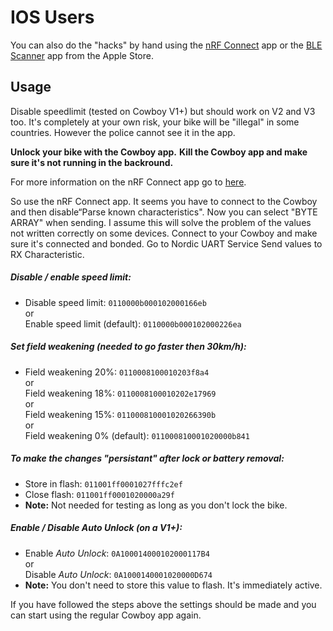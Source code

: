 # IOS Users

You can also do the "hacks" by hand using the [nRF Connect](https://apps.apple.com/nl/app/nrf-connect-bluetooth-app/id1054362403 "nRF Connect") app or the [BLE Scanner](https://apps.apple.com/nl/app/ble-scanner-4-0/id1221763603 "BLE Scanner") app from the Apple Store.

## Usage

Disable speedlimit (tested on Cowboy V1+) but should work on V2 and V3 too.
It's completely at your own risk, your bike will be "illegal" in some countries. However the police cannot see it in the app.

**Unlock your bike with the Cowboy app.**
**Kill the Cowboy app and make sure it's not running in the backround.**

For more information on the nRF Connect app go to [here](https://devzone.nordicsemi.com/f/nordic-q-a/22523/writing-hex-values-to-characteristics-using-nrf-connect "here").

So use the nRF Connect app. It seems you have to connect to the Cowboy and then disable“Parse known characteristics". Now you can select "BYTE ARRAY" when sending. I assume this will solve the problem of the values not written correctly on some devices.
Connect to your Cowboy and make sure it's connected and bonded. Go to Nordic UART Service Send values to RX Characteristic.

##### Disable / enable speed limit:
- Disable speed limit: `0110000b000102000166eb`
<br>or<br>
Enable speed limit (default): `0110000b000102000226ea`

##### Set field weakening (needed to go faster then 30km/h):
- Field weakening 20%: `0110008100010203f8a4`
<br>or<br>
Field weakening 18%: `0110008100010202e17969`
<br>or<br>
Field weakening 15%: `011000810001020266390b`
<br>or<br>
Field weakening 0% (default): `011000810001020000b841`

##### To make the changes "persistant" after lock or battery removal:
- Store in flash: `011001ff0001027fffc2ef`
- Close flash: `011001ff0001020000a29f`
- **Note:** Not needed for testing as long as you don't lock the bike.

##### Enable / Disable *Auto Unlock* (on a V1+):
- Enable *Auto Unlock*: `0A100014000102000117B4`
<br>or<br>
Disable *Auto Unlock*: `0A1000140001020000D674`
- **Note:** You don't need to store this value to flash. It's immediately active.

If you have followed the steps above the settings should be made and you can start using the regular Cowboy app again.

